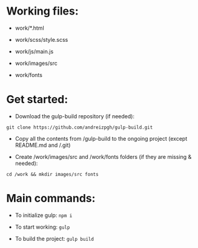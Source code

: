 # Working files:

- work/*.html

- work/scss/style.scss

- work/js/main.js

- work/images/src

- work/fonts

# Get started:

- Download the gulp-build repository (if needed):

```
git clone https://github.com/andreizpgh/gulp-build.git
```

- Copy all the contents from /gulp-build to the ongoing project (except README.md and /.git)

- Create /work/images/src and /work/fonts folders (if they are missing & needed):

```
cd /work && mkdir images/src fonts
```

# Main commands:

- To initialize gulp: `npm i`

- To start working: `gulp`

- To build the project: `gulp build`
